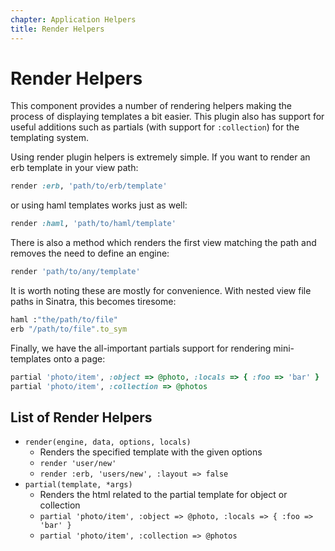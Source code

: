 ```yaml
---
chapter: Application Helpers
title: Render Helpers
---
```


# Render Helpers

This component provides a number of rendering helpers making the process of
displaying templates a bit easier. This plugin also has support for useful
additions such as partials (with support for `:collection`) for the templating
system.

Using render plugin helpers is extremely simple. If you want to render an erb
template in your view path:

```ruby
render :erb, 'path/to/erb/template'
```

or using haml templates works just as well:

```ruby
render :haml, 'path/to/haml/template'
```

There is also a method which renders the first view matching the path and
removes the need to define an engine:

```ruby
render 'path/to/any/template'
```

It is worth noting these are mostly for convenience. With nested view file paths
in Sinatra, this becomes tiresome:

```ruby
haml :"the/path/to/file"
erb "/path/to/file".to_sym
```

Finally, we have the all-important partials support for rendering mini-templates
onto a page:

```ruby
partial 'photo/item', :object => @photo, :locals => { :foo => 'bar' }
partial 'photo/item', :collection => @photos
```

## List of Render Helpers

- `render(engine, data, options, locals)`
  - Renders the specified template with the given options
  - `render 'user/new'`
  - `render :erb, 'users/new', :layout => false`
- `partial(template, *args)`
  - Renders the html related to the partial template for object or collection
  - `partial 'photo/item', :object => @photo, :locals => { :foo => 'bar' }`
  - `partial 'photo/item', :collection => @photos`
